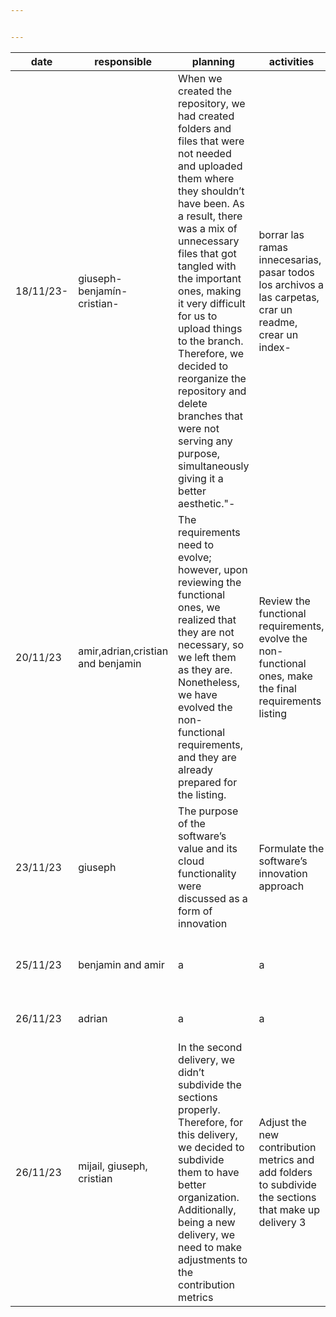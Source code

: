 ```yaml
---


---
```



<table>
<thead>
<tr>
<th>date</th>
<th>responsible</th>
<th>planning</th>
<th>activities</th>
<th>evidence</th>
</tr>
</thead>
<tbody>
<tr>
<td>18/11/23-</td>
<td>giuseph-benjamín-cristian-</td>
<td>When we created the repository, we had created folders and files that were not needed and uploaded them where they shouldn’t have been. As a result, there was a mix of unnecessary files that got tangled with the important ones, making it very difficult for us to upload things to the branch. Therefore, we decided to reorganize the repository and delete branches that were not serving any purpose, simultaneously giving it a better aesthetic."-</td>
<td>borrar  las ramas innecesarias, pasar todos los archivos a las carpetas, crar un readme, crear un  index-</td>
<td><a href="https://github.com/Giuseph-CT/FIS-Proyecto-2023/tree/main-">https://github.com/Giuseph-CT/FIS-Proyecto-2023/tree/main-</a></td>
</tr>
<tr>
<td>20/11/23</td>
<td>amir,adrian,cristian and benjamin</td>
<td>The requirements need to evolve; however, upon reviewing the functional ones, we realized that they are not necessary, so we left them as they are. Nonetheless, we have evolved the non-functional requirements, and they are already prepared for the listing.</td>
<td>Review the functional requirements, evolve the non-functional ones, make the final requirements listing</td>
<td><a href="https://github.com/Giuseph-CT/FIS-Proyecto-2023/tree/jorge-salomon3" title="https://github.com/Giuseph-CT/FIS-Proyecto-2023/tree/jorge-salomon3">https://github.com/Giuseph-CT/FIS-Proyecto-2023/tree/jorge-salomon3</a></td>
</tr>
<tr>
<td>23/11/23</td>
<td>giuseph</td>
<td>The purpose of the software’s value and its cloud functionality were discussed as a form of innovation</td>
<td>Formulate the software’s innovation approach</td>
<td><a href="https://github.com/Giuseph-CT/FIS-Proyecto-2023/tree/jorge-salomon3" title="https://github.com/Giuseph-CT/FIS-Proyecto-2023/tree/jorge-salomon3">https://github.com/Giuseph-CT/FIS-Proyecto-2023/tree/jorge-salomon3</a></td>
</tr>
<tr>
<td>25/11/23</td>
<td>benjamin and amir</td>
<td>a</td>
<td>a</td>
<td><a href="https://github.com/Giuseph-CT/FIS-Proyecto-2023/tree/jorge-salomon3" title="https://github.com/Giuseph-CT/FIS-Proyecto-2023/tree/jorge-salomon3">https://github.com/Giuseph-CT/FIS-Proyecto-2023/tree/jorge-salomon3</a>25/11/23benjamin and amiraa</td>
</tr>
<tr>
<td>26/11/23</td>
<td>adrian</td>
<td>a</td>
<td>a</td>
<td>“<a href="https://github.com/Giuseph-CT/FIS-Proyecto-2023/tree/jorge-salomon3">https://github.com/Giuseph-CT/FIS-Proyecto-2023/tree/jorge-salomon3</a>”</td>
</tr>
<tr>
<td>26/11/23</td>
<td>mijail, giuseph, cristian</td>
<td>In the second delivery, we didn’t subdivide the sections properly. Therefore, for this delivery, we decided to subdivide them to have better organization. Additionally, being a new delivery, we need to make adjustments to the contribution metrics</td>
<td>Adjust the new contribution metrics and add folders to subdivide the sections that make up delivery 3</td>
<td>LINK</td>
</tr>
</tbody>
</table>

